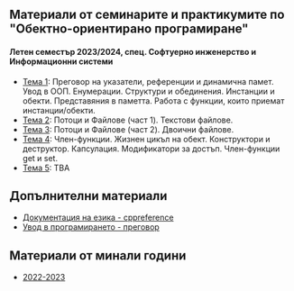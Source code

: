 ## Материали от семинарите и практикумите по "Обектно-ориентирано програмиране"
#### Летен семестър 2023/2024, спец. Софтуерно инженерство и Информационни системи

- [Тема 1](./Sem.%2001): Преговор на указатели, референции и динамична памет. Увод в ООП. Енумерации. Структури и обединения. Инстанции и обекти. Представяния в паметта. Работа с функции, които приемат инстанции/обекти.
- [Тема 2](./Sem.%2002): Потоци и Файлове (част 1). Текстови файлове.
- [Тема 3](./Sem.%2003): Потоци и Файлове (част 2). Двоични файлове.
- [Тема 4](./Sem.%2004): Член-функции. Жизнен цикъл на обект. Конструктори и деструктор. Капсулация. Модификатори за достъп. Член-функции get и set.
- [Тема 5](./Sem.%2005): TBA

## Допълнителни материали
- [Документация на езика - cppreference](https://en.cppreference.com/w/)
- [Увод в програмирането - преговор](https://github.com/GeorgiTerziev02/Introduction_to_programming_FMI)

## Материали от минали години
- [2022-2023](https://github.com/GeorgiTerziev02/Object-oriented_programming_FMI/tree/2022-2023)
